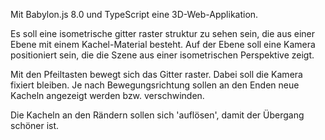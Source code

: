 Mit Babylon.js 8.0 und TypeScript eine 3D-Web-Applikation.

Es soll eine isometrische gitter raster struktur zu
sehen sein, die aus einer Ebene mit einem
Kachel-Material besteht. Auf der Ebene soll
eine Kamera positioniert sein, die die Szene
aus einer isometrischen Perspektive zeigt.

Mit den Pfeiltasten bewegt sich das Gitter raster.
Dabei soll die Kamera fixiert bleiben. Je nach
Bewegungsrichtung sollen an den Enden neue Kacheln
angezeigt werden bzw. verschwinden. 

Die Kacheln an den Rändern sollen sich 'auflösen',
damit der Übergang schöner ist.
